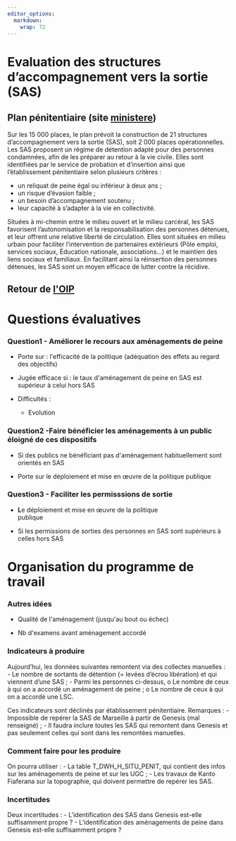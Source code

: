 ```yaml
---
editor_options: 
  markdown: 
    wrap: 72
---
```


# Evaluation des structures d’accompagnement vers la sortie (SAS)

## Plan pénitentiaire (site [ministere](https://www.justice.gouv.fr/plan-15-000-places-prison))

Sur les 15 000 places, le plan prévoit la construction de 21 structures
d’accompagnement vers la sortie (SAS), soit 2 000 places
opérationnelles. Les SAS proposent un régime de détention adapté pour
des personnes condamnées, afin de les préparer au retour à la vie
civile. Elles sont identifiées par le service de probation et
d’insertion ainsi que l’établissement pénitentiaire selon plusieurs
critères :

-   un reliquat de peine égal ou inférieur à deux ans ;
-   un risque d’évasion faible ;
-   un besoin d’accompagnement soutenu ;
-   leur capacité à s’adapter à la vie en collectivité.

Situées à mi-chemin entre le milieu ouvert et le milieu carcéral, les
SAS favorisent l’autonomisation et la responsabilisation des personnes
détenues, et leur offrent une relative liberté de circulation. Elles
sont situées en milieu urbain pour faciliter l’intervention de
partenaires extérieurs (Pôle emploi, services sociaux, Éducation
nationale, associations…) et le maintien des liens sociaux et familiaux.
En facilitant ainsi la réinsertion des personnes détenues, les SAS sont
un moyen efficace de lutter contre la récidive.

## Retour de [l'OIP](https://oip.org/analyse/structures-daccompagnement-vers-la-sortie-de-la-theorie-aux-pratiques/)

# Questions évaluatives

### **Question1 - Améliorer le recours aux aménagements de peine** 

-   Porte sur : l'efficacité de la politique (adéquation des effets au
    regard des objectifs)

-   Jugée efficace si : le taux d'aménagement de peine en SAS est
    supérieur à celui hors SAS

-   Difficultés :

    -   Evolution

### Question2 -**Faire bénéficier les aménagements à un public éloigné de ces dispositifs**

-   Si des publics ne bénéficiant pas d'aménagement habituellement sont
    orientés en SAS

-   Porte sur le déploiement et mise en œuvre de la politique publique

### **Question3 - Faciliter les permisssions de sortie**

-   **L**e déploiement et mise en œuvre de la politique
    publique                                              

-   Si les permissions de sorties des personnes en SAS sont supérieurs à
    celles hors SAS 

# Organisation du programme de travail

### Autres idées

-   Qualité de l'aménagement (jusqu'au bout ou échec)

-   Nb d'examens avant aménagement accordé

### Indicateurs à produire

Aujourd’hui, les données suivantes remontent via des collectes
manuelles : - Le nombre de sortants de détention (= levées d’écrou
libération) et qui viennent d’une SAS ; - Parmi les personnes ci-dessus,
o Le nombre de ceux à qui on a accordé un aménagement de peine ; o Le
nombre de ceux à qui on a accordé une LSC.

Ces indicateurs sont déclinés par établissement pénitentiaire.
Remarques : - Impossible de repérer la SAS de Marseille à partir de
Genesis (mal renseigné) ; - Il faudra inclure toutes les SAS qui
remontent dans Genesis et pas seulement celles qui sont dans les
remontées manuelles.

### Comment faire pour les produire

On pourra utiliser : - La table T_DWH_H_SITU_PENIT, qui contient des
infos sur les aménagements de peine et sur les UGC ; - Les travaux de
Kanto Fiaferana sur la topographie, qui doivent permettre de repérer les
SAS.

### Incertitudes

Deux incertitudes : - L’identification des SAS dans Genesis est-elle
suffisamment propre ? - L’identification des aménagements de peine dans
Genesis est-elle suffisamment propre ?
